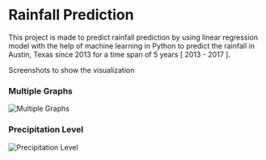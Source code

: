 # Rainfall Prediction
This project is made to predict rainfall prediction by using linear regression model with the help of  machine learning in Python to predict the rainfall in Austin, Texas since 2013 for a time span of 5 years [ 2013 - 2017 ].


Screenshots to show the visualization
### Multiple Graphs
![Multiple Graphs](./images/MultipleGraph.png)

### Precipitation Level
![Precipitation Level](./images/PrecipitationLevel.png)

